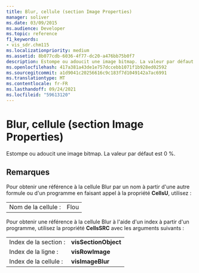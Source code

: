 ```yaml
---
title: Blur, cellule (section Image Properties)
manager: soliver
ms.date: 03/09/2015
ms.audience: Developer
ms.topic: reference
f1_keywords:
- vis_sdr.chm115
ms.localizationpriority: medium
ms.assetid: 8b077cdb-6036-4f77-dc20-a476bb75b0f7
description: Estompe ou adoucit une image bitmap. La valeur par défaut est 0 %.
ms.openlocfilehash: 417a381a43de1e757dccebb1071f1b928ed02592
ms.sourcegitcommit: a1d9041c20256616c9c183f7d1049142a7ac6991
ms.translationtype: MT
ms.contentlocale: fr-FR
ms.lasthandoff: 09/24/2021
ms.locfileid: "59613120"
---
```

# <a name="blur-cell-image-properties-section"></a>Blur, cellule (section Image Properties)

Estompe ou adoucit une image bitmap. La valeur par défaut est 0 %.
  
## <a name="remarks"></a>Remarques

Pour obtenir une référence à la cellule Blur par un nom à partir d'une autre formule ou d'un programme en faisant appel à la propriété **CellsU**, utilisez : 
  
|||
|:-----|:-----|
| Nom de la cellule :  <br/> | Flou  <br/> |
   
Pour obtenir une référence à la cellule Blur à l'aide d'un index à partir d'un programme, utilisez la propriété **CellsSRC** avec les arguments suivants : 
  
|||
|:-----|:-----|
| Index de la section :  <br/> |**visSectionObject** <br/> |
| Index de la ligne :  <br/> |**visRowImage** <br/> |
| Index de la cellule :  <br/> |**visImageBlur** <br/> |
   

